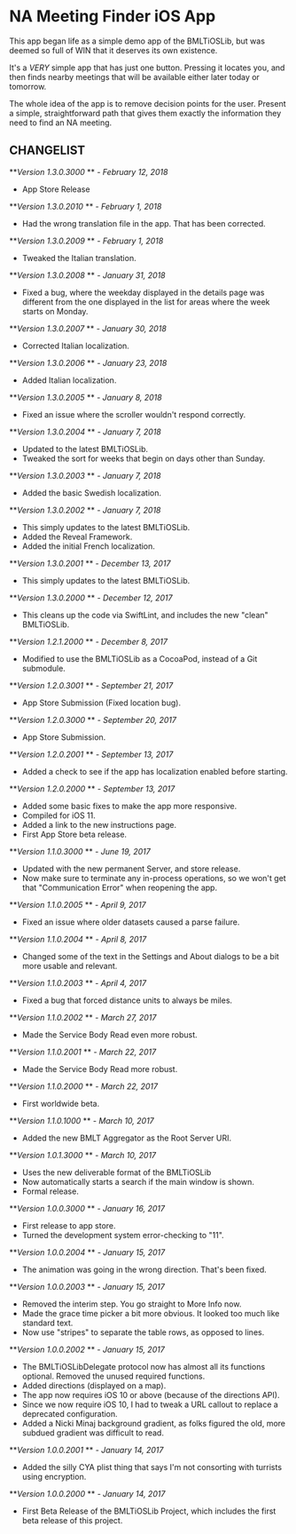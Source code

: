NA Meeting Finder iOS App
=========================

This app began life as a simple demo app of the BMLTiOSLib, but was deemed so full of WIN that it deserves its own existence.

It's a *VERY* simple app that has just one button. Pressing it locates you, and then finds nearby meetings that will be available either later today or tomorrow.

The whole idea of the app is to remove decision points for the user. Present a simple, straightforward path that gives them exactly the information they need to find an NA meeting.

CHANGELIST
----------
***Version 1.3.0.3000* ** *- February 12, 2018*

- App Store Release

***Version 1.3.0.2010* ** *- February 1, 2018*

- Had the wrong translation file in the app. That has been corrected.

***Version 1.3.0.2009* ** *- February 1, 2018*

- Tweaked the Italian translation.

***Version 1.3.0.2008* ** *- January 31, 2018*

- Fixed a bug, where the weekday displayed in the details page was different from the one displayed in the list for areas where the week starts on Monday.

***Version 1.3.0.2007* ** *- January 30, 2018*

- Corrected Italian localization.

***Version 1.3.0.2006* ** *- January 23, 2018*

- Added Italian localization.

***Version 1.3.0.2005* ** *- January 8, 2018*

- Fixed an issue where the scroller wouldn't respond correctly.

***Version 1.3.0.2004* ** *- January 7, 2018*

- Updated to the latest BMLTiOSLib.
- Tweaked the sort for weeks that begin on days other than Sunday.

***Version 1.3.0.2003* ** *- January 7, 2018*

- Added the basic Swedish localization.

***Version 1.3.0.2002* ** *- January 7, 2018*

- This simply updates to the latest BMLTiOSLib.
- Added the Reveal Framework.
- Added the initial French localization.

***Version 1.3.0.2001* ** *- December 13, 2017*

- This simply updates to the latest BMLTiOSLib.

***Version 1.3.0.2000* ** *- December 12, 2017*

- This cleans up the code via SwiftLint, and includes the new "clean" BMLTiOSLib.

***Version 1.2.1.2000* ** *- December 8, 2017*

- Modified to use the BMLTiOSLib as a CocoaPod, instead of a Git submodule.

***Version 1.2.0.3001* ** *- September 21, 2017*

- App Store Submission (Fixed location bug).

***Version 1.2.0.3000* ** *- September 20, 2017*

- App Store Submission.

***Version 1.2.0.2001* ** *- September 13, 2017*

- Added a check to see if the app has localization enabled before starting.

***Version 1.2.0.2000* ** *- September 13, 2017*

- Added some basic fixes to make the app more responsive.
- Compiled for iOS 11.
- Added a link to the new instructions page.
- First App Store beta release.

***Version 1.1.0.3000* ** *- June 19, 2017*

- Updated with the new permanent Server, and store release.
- Now make sure to terminate any in-process operations, so we won't get that "Communication Error" when reopening the app.

***Version 1.1.0.2005* ** *- April 9, 2017*

- Fixed an issue where older datasets caused a parse failure.

***Version 1.1.0.2004* ** *- April 8, 2017*

- Changed some of the text in the Settings and About dialogs to be a bit more usable and relevant.

***Version 1.1.0.2003* ** *- April 4, 2017*

- Fixed a bug that forced distance units to always be miles.

***Version 1.1.0.2002* ** *- March 27, 2017*

- Made the Service Body Read even more robust.

***Version 1.1.0.2001* ** *- March 22, 2017*

- Made the Service Body Read more robust.

***Version 1.1.0.2000* ** *- March 22, 2017*

- First worldwide beta.

***Version 1.1.0.1000* ** *- March 10, 2017*

- Added the new BMLT Aggregator as the Root Server URI.

***Version 1.0.1.3000* ** *- March 10, 2017*

- Uses the new deliverable format of the BMLTiOSLib
- Now automatically starts a search if the main window is shown.
- Formal release.

***Version 1.0.0.3000* ** *- January 16, 2017*

- First release to app store.
- Turned the development system error-checking to "11".

***Version 1.0.0.2004* ** *- January 15, 2017*

- The animation was going in the wrong direction. That's been fixed.

***Version 1.0.0.2003* ** *- January 15, 2017*

- Removed the interim step. You go straight to More Info now.
- Made the grace time picker a bit more obvious. It looked too much like standard text.
- Now use "stripes" to separate the table rows, as opposed to lines.

***Version 1.0.0.2002* ** *- January 15, 2017*

- The BMLTiOSLibDelegate protocol now has almost all its functions optional. Removed the unused required functions.
- Added directions (displayed on a map).
- The app now requires iOS 10 or above (because of the directions API).
- Since we now require iOS 10, I had to tweak a URL callout to replace a deprecated configuration.
- Added a Nicki Minaj background gradient, as folks figured the old, more subdued gradient was difficult to read.

***Version 1.0.0.2001* ** *- January 14, 2017*

- Added the silly CYA plist thing that says I'm not consorting with turrists using encryption.

***Version 1.0.0.2000* ** *- January 14, 2017*

- First Beta Release of the BMLTiOSLib Project, which includes the first beta release of this project.

